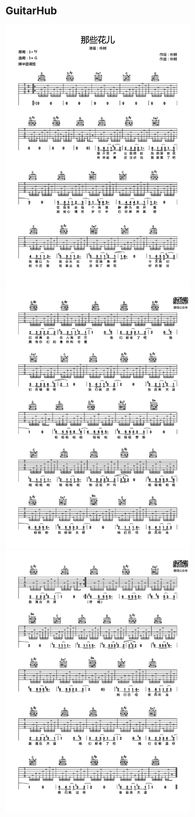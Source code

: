 # GuitarHub

![朴树《那些花儿》吉他谱_G调原版编配_0](./朴树《那些花儿》吉他谱_G调原版编配_0.jpg)
![朴树《那些花儿》吉他谱_G调原版编配_1](./朴树《那些花儿》吉他谱_G调原版编配_1.jpg)
![朴树《那些花儿》吉他谱_G调原版编配_2](./朴树《那些花儿》吉他谱_G调原版编配_2.jpg)
